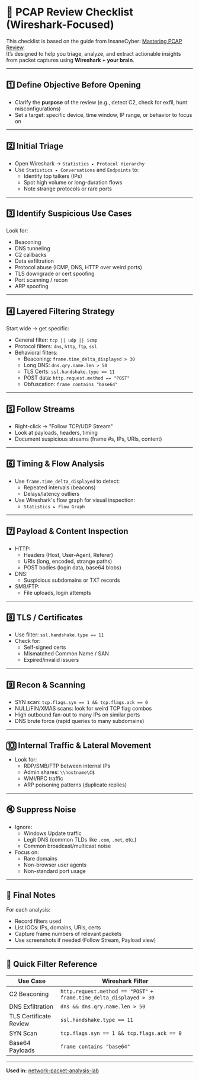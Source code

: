 # 🧠 PCAP Review Checklist (Wireshark-Focused)

This checklist is based on the guide from InsaneCyber: [Mastering PCAP Review](https://insanecyber.com/mastering-pcap-review/).  
It’s designed to help you triage, analyze, and extract actionable insights from packet captures using **Wireshark + your brain**.

---

## 1️⃣ Define Objective Before Opening
- Clarify the **purpose** of the review (e.g., detect C2, check for exfil, hunt misconfigurations)
- Set a target: specific device, time window, IP range, or behavior to focus on

---

## 2️⃣ Initial Triage
- Open Wireshark → `Statistics ▸ Protocol Hierarchy`
- Use `Statistics ▸ Conversations` and `Endpoints` to:
  - Identify top talkers (IPs)
  - Spot high volume or long-duration flows
  - Note strange protocols or rare ports

---

## 3️⃣ Identify Suspicious Use Cases
Look for:
- Beaconing
- DNS tunneling
- C2 callbacks
- Data exfiltration
- Protocol abuse (ICMP, DNS, HTTP over weird ports)
- TLS downgrade or cert spoofing
- Port scanning / recon
- ARP spoofing

---

## 4️⃣ Layered Filtering Strategy
Start wide → get specific:
- General filter: `tcp || udp || icmp`
- Protocol filters: `dns`, `http`, `ftp`, `ssl`
- Behavioral filters:
  - Beaconing: `frame.time_delta_displayed > 30`
  - Long DNS: `dns.qry.name.len > 50`
  - TLS Certs: `ssl.handshake.type == 11`
  - POST data: `http.request.method == "POST"`
  - Obfuscation: `frame contains "base64"`

---

## 5️⃣ Follow Streams
- Right-click → "Follow TCP/UDP Stream"
- Look at payloads, headers, timing
- Document suspicious streams (frame #s, IPs, URIs, content)

---

## 6️⃣ Timing & Flow Analysis
- Use `frame.time_delta_displayed` to detect:
  - Repeated intervals (beacons)
  - Delays/latency outliers
- Use Wireshark's flow graph for visual inspection:
  - `Statistics ▸ Flow Graph`

---

## 7️⃣ Payload & Content Inspection
- HTTP:
  - Headers (Host, User-Agent, Referer)
  - URIs (long, encoded, strange paths)
  - POST bodies (login data, base64 blobs)
- DNS:
  - Suspicious subdomains or TXT records
- SMB/FTP:
  - File uploads, login attempts

---

## 8️⃣ TLS / Certificates
- Use filter: `ssl.handshake.type == 11`
- Check for:
  - Self-signed certs
  - Mismatched Common Name / SAN
  - Expired/invalid issuers

---

## 9️⃣ Recon & Scanning
- SYN scan: `tcp.flags.syn == 1 && tcp.flags.ack == 0`
- NULL/FIN/XMAS scans: look for weird TCP flag combos
- High outbound fan-out to many IPs on similar ports
- DNS brute force (rapid queries to many subdomains)

---

## 🔟 Internal Traffic & Lateral Movement
- Look for:
  - RDP/SMB/FTP between internal IPs
  - Admin shares: `\\hostname\C$`
  - WMI/RPC traffic
  - ARP poisoning patterns (duplicate replies)

---

## 🔇 Suppress Noise
- Ignore:
  - Windows Update traffic
  - Legit DNS (common TLDs like `.com`, `.net`, etc.)
  - Common broadcast/multicast noise
- Focus on:
  - Rare domains
  - Non-browser user agents
  - Non-standard port usage

---

## 📌 Final Notes
For each analysis:
- Record filters used
- List IOCs: IPs, domains, URIs, certs
- Capture frame numbers of relevant packets
- Use screenshots if needed (Follow Stream, Payload view)

---

## 🧪 Quick Filter Reference

| Use Case               | Wireshark Filter                                |
|------------------------|--------------------------------------------------|
| C2 Beaconing           | `http.request.method == "POST"` + `frame.time_delta_displayed > 30` |
| DNS Exfiltration       | `dns && dns.qry.name.len > 50`                  |
| TLS Certificate Review | `ssl.handshake.type == 11`                      |
| SYN Scan               | `tcp.flags.syn == 1 && tcp.flags.ack == 0`      |
| Base64 Payloads        | `frame contains "base64"`                       |

---
**Used in:** [network-packet-analysis-lab](https://github.com/YOUR_USERNAME/network-packet-analysis-lab)
